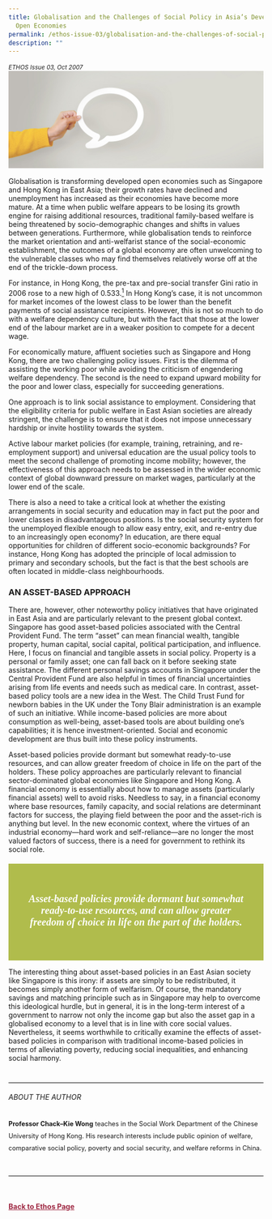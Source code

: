 ```yaml
---
title: Globalisation and the Challenges of Social Policy in Asia’s Developed
  Open Economies
permalink: /ethos-issue-03/globalisation-and-the-challenges-of-social-policy-in-asia-developed-open-economies/
description: ""
---
```

<style>

.back a
{
	color: #9f2943;
	font-weight: bold;
}

#banner img
{
	width:100%;
}
	
.author
{
border-bottom: 1px solid black;
margin-top:40px;
padding-bottom:30px;
border-top: 1px solid black;	

}

.author p {
	font-size: 0.9em;
	line-height:24px !important;
	}	
	

.break
{
   border-top: 1px solid  black;
   border-bottom: 1px solid black;
	 padding:20px;
	text-align:center;
	margin-top:50px;
}
	
.break1
{
font-family: Georgia;
	font-size:20px;
	font-style: italic;
	font-weight: bold;
}

.boxheader {
	color: white !important;
	}	
	
.green
{
background-color: #B0BC4C;
padding: 30px;
margin-top:20px;
font-family: Georgia;
font-size:20px;
font-style: italic;
text-align: center;
}
		
.green h5
{
color: white;	
}				

.containerbox {
	background-color: #B7C9E2;
	border-radius: 10px;
	padding: 5%;
	margin-top: 5%;
	}	

li {
	font-size: 15px !important;
	
	}	
	
.notestop
{
	font-size: 15px;
	line-height:22px !important;
}	
	

</style>



<em><small>ETHOS Issue 03, Oct 2007</small></em>
<img src="/images/Landing_Banner_Images/banner_opinion.jpg">


<p>Globalisation is transforming developed open economies such as Singapore and Hong Kong in East Asia; their growth rates have declined and unemployment has increased as their economies have become more mature. At a time when public welfare appears to be losing its growth engine for raising additional resources, traditional family-based welfare is being threatened by socio-demographic changes and shifts in values between generations. Furthermore, while globalisation tends to reinforce the market orientation and anti-welfarist stance of the social-economic establishment, the outcomes of a global economy are often unwelcoming to the vulnerable classes who may find themselves relatively worse off at the end of the trickle-down process.</p>

<p>For instance, in Hong Kong, the pre-tax and pre-social transfer Gini ratio in 2006 rose to a new high of 0.533.<a href="#noteses.aspx#notes"><sup>1</sup></a> In Hong Kong’s case, it is not uncommon for market incomes of the lowest class to be lower than the benefit payments of social assistance recipients. However, this is not so much to do with a welfare dependency culture, but with the fact that those at the lower end of the labour market are in a weaker position to compete for a decent wage.</p>

<p>For economically mature, affluent societies such as Singapore and Hong Kong, there are two challenging policy issues. First is the dilemma of assisting the working poor while avoiding the criticism of engendering welfare dependency. The second is the need to expand upward mobility for the poor and lower class, especially for succeeding generations.</p>

<p>One approach is to link social assistance to employment. Considering that the eligibility criteria for public welfare in East Asian societies are already stringent, the challenge is to ensure that it does not impose unnecessary hardship or invite hostility towards the system.</p>

<p>Active labour market policies (for example, training, retraining, and re-employment support) and universal education are the usual policy tools to meet the second challenge of promoting income mobility; however, the effectiveness of this approach needs to be assessed in the wider economic context of global downward pressure on market wages, particularly at the lower end of the scale.</p>

<p>There is also a need to take a critical look at whether the existing arrangements in social security and education may in fact put the poor and lower classes in disadvantageous positions. Is the social security system for the unemployed flexible enough to allow easy entry, exit, and re-entry due to an increasingly open economy? In education, are there equal opportunities for children of different socio-economic backgrounds? For instance, Hong Kong has adopted the principle of local admission to primary and secondary schools, but the fact is that the best schools are often located in middle-class neighbourhoods.</p>

<h3>AN ASSET-BASED APPROACH</h3>

<p>There are, however, other noteworthy policy initiatives that have originated in East Asia and are particularly relevant to the present global context. Singapore has good asset-based policies associated with the Central Provident Fund. The term “asset” can mean financial wealth, tangible property, human capital, social capital, political participation, and influence. Here, I focus on financial and tangible assets in social policy. Property is a personal or family asset; one can fall back on it before seeking state assistance. The different personal savings accounts in Singapore under the Central Provident Fund are also helpful in times of financial uncertainties arising from life events and needs such as medical care. In contrast, asset-based policy tools are a new idea in the West. The Child Trust Fund for newborn babies in the UK under the Tony Blair administration is an example of such an initiative. While income-based policies are more about consumption as well-being, asset-based tools are about building one’s capabilities; it is hence investment-oriented. Social and economic development are thus built into these policy instruments.</p>

<p>Asset-based policies provide dormant but somewhat ready-to-use resources, and can allow greater freedom of choice in life on the part of the holders. These policy approaches are particularly relevant to financial sector-dominated global economies like Singapore and Hong Kong. A financial economy is essentially about how to manage assets (particularly financial assets) well to avoid risks. Needless to say, in a financial economy where base resources, family capacity, and social relations are determinant factors for success, the playing field between the poor and the asset-rich is anything but level. In the new economic context, where the virtues of an industrial economy—hard work and self-reliance—are no longer the most valued factors of success, there is a need for government to rethink its social role.</p>



<div class="green">
<h5><em>
Asset-based policies provide dormant but somewhat ready-to-use resources, and can allow greater freedom of choice in life on the part of the holders.
</em></h5>
</div>

<p>The interesting thing about asset-based policies in an East Asian society like Singapore is this irony: if assets are simply to be redistributed, it becomes simply another form of welfarism. Of course, the mandatory savings and matching principle such as in Singapore may help to overcome this ideological hurdle, but in general, it is in the long-term interest of a government to narrow not only the income gap but also the asset gap in a globalised economy to a level that is in line with core social values. Nevertheless, it seems worthwhile to critically examine the effects of asset-based policies in comparison with traditional income-based policies in terms of alleviating poverty, reducing social inequalities, and enhancing social harmony.</p>

<div class="author">

<h6>ABOUT THE AUTHOR</h6>

<p class="small-text"><strong>Professor Chack–Kie Wong</strong> teaches in the Social Work Department of the Chinese University of Hong Kong. His research interests include public opinion of welfare, comparative social policy, poverty and social security, and welfare reforms in China. </p>

</div>


<br>

<br>
<br>	
<div class="back">
<a href="/ethos/">Back to Ethos Page</a>	
</div>